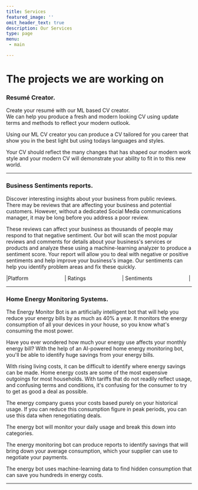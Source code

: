 ```yaml
---
title: Services
featured_image: ''
omit_header_text: true
description: Our Services
type: page
menu: 
 - main

---
```


# The projects we are working on

### Resumé Creator.  
Create your resumé with our ML based CV creator.  
We can help you produce a fresh and modern looking CV using update terms and  methods to reflect your modern outlook.

  
Using our ML CV creator you can produce a CV tailored for you career that show you in the best light but using todays languages and styles.   

Your CV should reflect the many changes that has shaped our modern work style and your modern CV will demonstrate your ability to fit in to this new world.



___

    


### Business Sentiments reports.   

Discover interesting insights about your business from public reviews.
There may be reviews that are affecting your business and potential customers. However, without a dedicated Social Media communications manager, it may be long before you address a poor review. 

These reviews can affect your business as thousands of people may respond to that negative sentiment. Our bot will scan the most popular reviews and comments for details about your business's services or products and analyze these using a machine-learning analyzer to produce a sentiment score.
Your report will allow you to deal with negative or positive sentiments and help improve your business's image.
Our sentiments can help you identify problem areas and fix these quickly.

|Platform &nbsp; &nbsp; &nbsp; &nbsp; &nbsp;  &nbsp; &nbsp; &nbsp; &nbsp; &nbsp;  &nbsp; &nbsp;   |    Ratings  &nbsp; &nbsp; &nbsp; &nbsp; &nbsp;  &nbsp; &nbsp; &nbsp; &nbsp; &nbsp;  &nbsp; &nbsp;  |  Sentiments  &nbsp; &nbsp; &nbsp; &nbsp; &nbsp; &nbsp; &nbsp; &nbsp; &nbsp; &nbsp;  &nbsp; &nbsp;  |



---
### Home Energy Monitoring Systems.

The Energy Monitor Bot is an artificially intelligent bot that will help you reduce your energy bills by as much as 40% a year. It monitors the energy consumption of all your devices in your house, so you know what's consuming the most power.

Have you ever wondered how much your energy use affects your monthly energy bill? With the help of an AI-powered home energy monitoring bot, you'll be able to identify huge savings from your energy bills.

With rising living costs, it can be difficult to identify where energy savings can be made. 
Home energy costs are some of the most expensive outgoings for most households.
With tariffs that do not readily reflect usage,  and confusing terms and conditions, it's confusing for the consumer to try to get as good a deal as possible. 

The energy company guess your costs based purely on your historical usage.
If you can reduce this consumption figure in peak periods, you can use this data when renegotiating deals.

The energy bot will monitor your daily usage and break this down into categories. 

The energy monitoring bot can produce reports to identify savings that will bring down your average consumption, which your supplier can use to negotiate your payments.

The energy bot uses machine-learning data to find hidden consumption that can save you hundreds in energy costs.

---